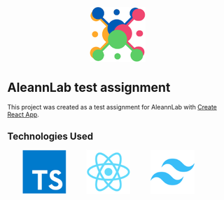 <div align="center">
    <a target="_blank" href="https://kutsen-rom-aleannlab.netlify.app">
        <img width="25%" target="_blank" alt="Inforce logo" src="./public/images/aleannlab-logo.svg">
    </a>
</div>

# AleannLab test assignment
 This project was created as a test assignment for AleannLab with [Create React App](https://github.com/facebook/create-react-app).

## Technologies Used
<div align='center''>    
    <img title="TypeScript" alt='TypeScript' align='top' src="https://raw.githubusercontent.com/devicons/devicon/1119b9f84c0290e0f0b38982099a2bd027a48bf1/icons/typescript/typescript-original.svg" style="width: 20%;">&emsp;&emsp;&emsp; 
    <img title="React" alt='React' align='top' src="https://github.com/devicons/devicon/blob/v2.15.1/icons/react/react-original.svg" style="width: 20%;">&emsp;&emsp;&emsp;   
    <img title="TailwindCSS" alt='TailwindCSS' align='top' src="https://raw.githubusercontent.com/devicons/devicon/1119b9f84c0290e0f0b38982099a2bd027a48bf1/icons/tailwindcss/tailwindcss-plain.svg" style="width: 20%;">&emsp;&emsp;&emsp;

</div>




